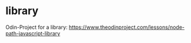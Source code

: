 # library
Odin-Project for a library: https://www.theodinproject.com/lessons/node-path-javascript-library
